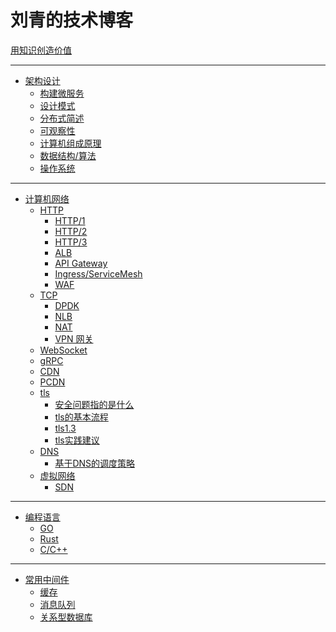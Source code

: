 # 刘青的技术博客

[用知识创造价值](./README.md)

------
- [架构设计]()
    - [构建微服务](./architecture_design/building_microservices.md)
    - [设计模式](./architecture_design/design_patterns.md)
    - [分布式简述](./computer_science/distributed.md)
    - [可观察性]()
    - [计算机组成原理]()
    - [数据结构/算法]()
    - [操作系统]()


------
- [计算机网络](./network/network.md)
    - [HTTP](./network/http/0.overview.md)
        - [HTTP/1]()
        - [HTTP/2]()
        - [HTTP/3]()
        - [ALB]()
        - [API Gateway]()
        - [Ingress/ServiceMesh]()
        - [WAF]()
    - [TCP]()
        - [DPDK]()
        - [NLB]()
        - [NAT]()
        - [VPN 网关]()
    - [WebSocket]()
    - [gRPC]()
    - [CDN]()
    - [PCDN]()
    - [tls](./network/tls/1.overview.md)
        - [安全问题指的是什么](./network/tls/2.secure_issue.md)
        - [tls的基本流程](./network/tls/3.basic_processing.md)
        - [tls1.3](./network/tls/4.tls1.3.md)
        - [tls实践建议](./network/tls/5.practices.md)
    - [DNS]()
        - [基于DNS的调度策略]()
    - [虚拟网络]()
        - [SDN]()


------
- [编程语言]()
    - [GO]()
    - [Rust]()
    - [C/C++]()


------
- [常用中间件]()
    - [缓存]()
    - [消息队列]()
    - [关系型数据库]()